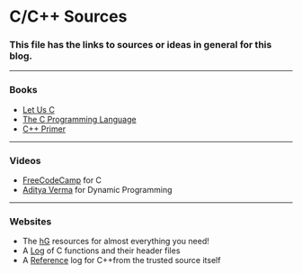 # C/C++ Sources

### This file has the links to sources or ideas in general for this blog.

---

### Books

* [Let Us C](https://1lib.in/book/6078087/468359)
* [The C Programming Language](https://1lib.in/book/633119/db5c78)
* [C++ Primer](https://1lib.in/book/1313328/50b0c1)

---

### Videos

* [FreeCodeCamp](https://www.youtube.com/watch?v=KJgsSFOSQv0) for C
* [Aditya Verma](https://www.youtube.com/playlist?list=PL_z_8CaSLPWekqhdCPmFohncHwz8TY2Go) for Dynamic Programming

---

### Websites

* The [hG](https://github.com/houseofgeeks/hg_store/blob/master/Introduction%20to%20ACM%20ICPC%20Webinar%20(19th%20September%202020)/Resources.md) resources for almost everything you need!
* A [Log](https://www.ibm.com/docs/en/i/7.4?topic=extensions-standard-c-library-functions-table-by-name) of C functions and their header files
* A [Reference](https://www.cplusplus.com/reference/) log for C++from the trusted source itself
